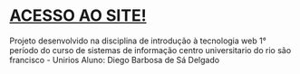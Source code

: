 # [ACESSO AO SITE!](https://diegodelgado007.github.io/hollow_knight/)

Projeto desenvolvido na disciplina de introdução à tecnologia web
1° período do curso de sistemas de informação
centro universitario do rio são francisco - Unirios
Aluno: Diego Barbosa de Sá Delgado
